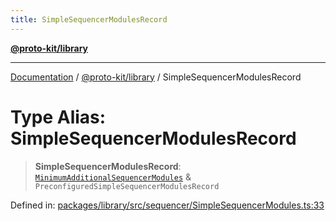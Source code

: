 ```yaml
---
title: SimpleSequencerModulesRecord
---
```


[**@proto-kit/library**](../README.md)

***

[Documentation](../../../README.md) / [@proto-kit/library](../README.md) / SimpleSequencerModulesRecord

# Type Alias: SimpleSequencerModulesRecord

> **SimpleSequencerModulesRecord**: [`MinimumAdditionalSequencerModules`](MinimumAdditionalSequencerModules.md) & `PreconfiguredSimpleSequencerModulesRecord`

Defined in: [packages/library/src/sequencer/SimpleSequencerModules.ts:33](https://github.com/proto-kit/framework/blob/4d6b3b6da51b3edee0fbf25ce72c1f59ec61e891/packages/library/src/sequencer/SimpleSequencerModules.ts#L33)

